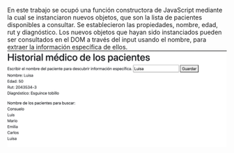 En este trabajo se ocupó una función constructora de JavaScript mediante la cual se instanciaron nuevos objetos, que son la lista de pacientes disponibles a consultar. Se establecieron las propiedades, nombre, edad, rut y diagnóstico. Los nuevos objetos que hayan sido instanciados pueden ser consultados en el DOM a través del input usando el nombre, para extraer la información específica de ellos.
<img src="assets/Captura de Pantalla 2022-08-09 a la(s) 08.13.20.png">